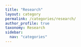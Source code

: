 ```yaml
---
title: "Research"
layout: category
permalink: /categories/research/
author_profile: true
taxonomy: Research
sidebar:
  nav: "categories"
---
```

